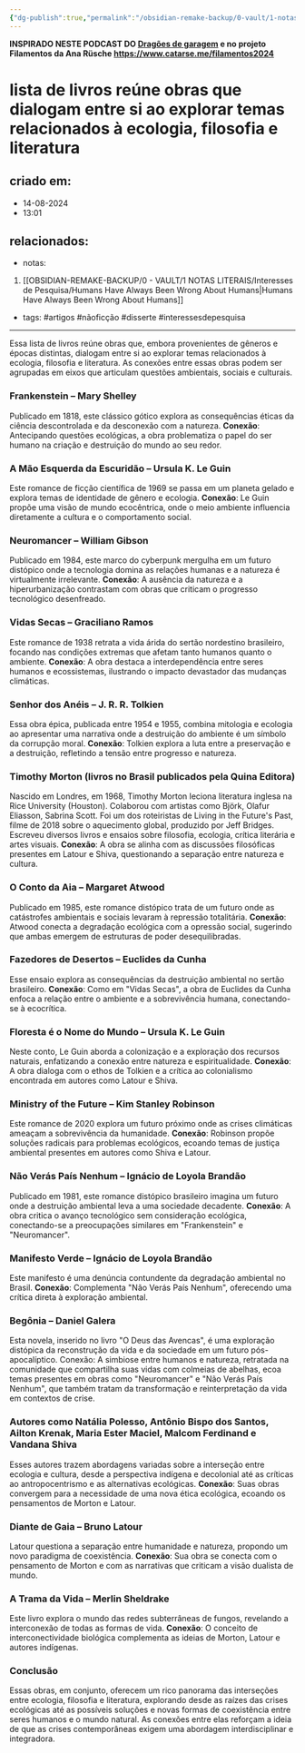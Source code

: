 ```yaml
---
{"dg-publish":true,"permalink":"/obsidian-remake-backup/0-vault/1-notas-literais/lista-de-livros-reune-obras-que-dialogam-entre-si-ao-explorar-temas-relacionados-a-ecologia-filosofia-e-literatura/","tags":["artigos","nãoficção","disserte","interessesdepesquisa"],"dgHomeLink":true,"dgShowLocalGraph":true,"dgShowFileTree":true,"noteIcon":""}
---
```


**INSPIRADO NESTE PODCAST DO [Dragões de garagem](http://dragoesdegaragem.com/podcast/dragoes-de-garagem/literatura-e-mudancas-climaticas-dragoes-de-garagem-297/) e no projeto Filamentos da Ana Rüsche https://www.catarse.me/filamentos2024**

# lista de livros reúne obras que dialogam entre si ao explorar temas relacionados à ecologia, filosofia e literatura

## criado em: 
- 14-08-2024
- 13:01
## relacionados:
- notas:
1. [[OBSIDIAN-REMAKE-BACKUP/0 - VAULT/1 NOTAS LITERAIS/Interesses de Pesquisa/Humans Have Always Been Wrong About Humans\|Humans Have Always Been Wrong About Humans]]
- tags: #artigos #nãoficção #disserte #interessesdepesquisa
---

Essa lista de livros reúne obras que, embora provenientes de gêneros e épocas distintas, dialogam entre si ao explorar temas relacionados à ecologia, filosofia e literatura. As conexões entre essas obras podem ser agrupadas em eixos que articulam questões ambientais, sociais e culturais.

### Frankenstein – Mary Shelley
Publicado em 1818, este clássico gótico explora as consequências éticas da ciência descontrolada e da desconexão com a natureza. **Conexão**: Antecipando questões ecológicas, a obra problematiza o papel do ser humano na criação e destruição do mundo ao seu redor.

### A Mão Esquerda da Escuridão – Ursula K. Le Guin
Este romance de ficção científica de 1969 se passa em um planeta gelado e explora temas de identidade de gênero e ecologia. **Conexão**: Le Guin propõe uma visão de mundo ecocêntrica, onde o meio ambiente influencia diretamente a cultura e o comportamento social.

### Neuromancer – William Gibson
Publicado em 1984, este marco do cyberpunk mergulha em um futuro distópico onde a tecnologia domina as relações humanas e a natureza é virtualmente irrelevante. **Conexão**: A ausência da natureza e a hiperurbanização contrastam com obras que criticam o progresso tecnológico desenfreado.

### Vidas Secas – Graciliano Ramos
Este romance de 1938 retrata a vida árida do sertão nordestino brasileiro, focando nas condições extremas que afetam tanto humanos quanto o ambiente. **Conexão**: A obra destaca a interdependência entre seres humanos e ecossistemas, ilustrando o impacto devastador das mudanças climáticas.

### Senhor dos Anéis – J. R. R. Tolkien
Essa obra épica, publicada entre 1954 e 1955, combina mitologia e ecologia ao apresentar uma narrativa onde a destruição do ambiente é um símbolo da corrupção moral. **Conexão**: Tolkien explora a luta entre a preservação e a destruição, refletindo a tensão entre progresso e natureza.

### Timothy Morton (livros no Brasil publicados pela Quina Editora)
Nascido em Londres, em 1968, Timothy Morton leciona literatura inglesa na Rice University (Houston). Colaborou com artistas como Björk, Olafur Eliasson, Sabrina Scott. Foi um dos roteiristas de Living in the Future's Past, filme de 2018 sobre o aquecimento global, produzido por Jeff Bridges. Escreveu diversos livros e ensaios sobre filosofia, ecologia, crítica literária e artes visuais. **Conexão**: A obra se alinha com as discussões filosóficas presentes em Latour e Shiva, questionando a separação entre natureza e cultura.

### O Conto da Aia – Margaret Atwood
Publicado em 1985, este romance distópico trata de um futuro onde as catástrofes ambientais e sociais levaram à repressão totalitária. **Conexão**: Atwood conecta a degradação ecológica com a opressão social, sugerindo que ambas emergem de estruturas de poder desequilibradas.

### Fazedores de Desertos – Euclides da Cunha
Esse ensaio explora as consequências da destruição ambiental no sertão brasileiro. **Conexão**: Como em "Vidas Secas", a obra de Euclides da Cunha enfoca a relação entre o ambiente e a sobrevivência humana, conectando-se à ecocrítica.

### Floresta é o Nome do Mundo – Ursula K. Le Guin
Neste conto, Le Guin aborda a colonização e a exploração dos recursos naturais, enfatizando a conexão entre natureza e espiritualidade. **Conexão**: A obra dialoga com o ethos de Tolkien e a crítica ao colonialismo encontrada em autores como Latour e Shiva.

### Ministry of the Future – Kim Stanley Robinson
Este romance de 2020 explora um futuro próximo onde as crises climáticas ameaçam a sobrevivência da humanidade. **Conexão**: Robinson propõe soluções radicais para problemas ecológicos, ecoando temas de justiça ambiental presentes em autores como Shiva e Latour.

### Não Verás País Nenhum – Ignácio de Loyola Brandão
Publicado em 1981, este romance distópico brasileiro imagina um futuro onde a destruição ambiental leva a uma sociedade decadente. **Conexão**: A obra critica o avanço tecnológico sem consideração ecológica, conectando-se a preocupações similares em "Frankenstein" e "Neuromancer".

### Manifesto Verde – Ignácio de Loyola Brandão
Este manifesto é uma denúncia contundente da degradação ambiental no Brasil. **Conexão**: Complementa "Não Verás País Nenhum", oferecendo uma crítica direta à exploração ambiental.

### Begônia – Daniel Galera
Esta novela, inserido no livro "O Deus das Avencas", é uma exploração distópica da reconstrução da vida e da sociedade em um futuro pós-apocalíptico. Conexão: A simbiose entre humanos e natureza, retratada na comunidade que compartilha suas vidas com colmeias de abelhas, ecoa temas presentes em obras como "Neuromancer" e "Não Verás País Nenhum", que também tratam da transformação e reinterpretação da vida em contextos de crise.

### Autores como Natália Polesso, Antônio Bispo dos Santos, Ailton Krenak, Maria Ester Maciel, Malcom Ferdinand e Vandana Shiva
Esses autores trazem abordagens variadas sobre a interseção entre ecologia e cultura, desde a perspectiva indígena e decolonial até as críticas ao antropocentrismo e as alternativas ecológicas. **Conexão**: Suas obras convergem para a necessidade de uma nova ética ecológica, ecoando os pensamentos de Morton e Latour.

### Diante de Gaia – Bruno Latour
Latour questiona a separação entre humanidade e natureza, propondo um novo paradigma de coexistência. **Conexão**: Sua obra se conecta com o pensamento de Morton e com as narrativas que criticam a visão dualista de mundo.

### A Trama da Vida – Merlin Sheldrake
Este livro explora o mundo das redes subterrâneas de fungos, revelando a interconexão de todas as formas de vida. **Conexão**: O conceito de interconectividade biológica complementa as ideias de Morton, Latour e autores indígenas.

### Conclusão
Essas obras, em conjunto, oferecem um rico panorama das interseções entre ecologia, filosofia e literatura, explorando desde as raízes das crises ecológicas até as possíveis soluções e novas formas de coexistência entre seres humanos e o mundo natural. As conexões entre elas reforçam a ideia de que as crises contemporâneas exigem uma abordagem interdisciplinar e integradora.